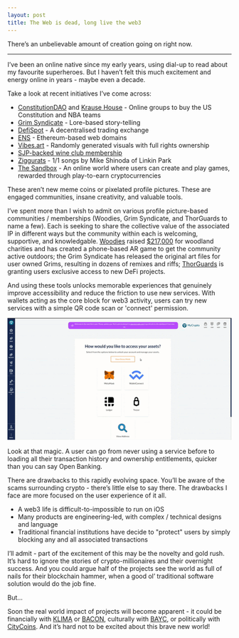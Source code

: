 ```yaml
---
layout: post
title: The Web is dead, long live the web3
---
```


There’s an unbelievable amount of creation going on right now.

---

I’ve been an online native since my early years, using dial-up to read about my favourite superheroes. But I haven’t felt this much excitement and energy online in years - maybe even a decade.

Take a look at recent initiatives I’ve come across:
- [ConstitutionDAO](https://www.constitutiondao.com) and [Krause House](https://krausehouse.club) - Online groups to buy the US Constitution and NBA teams
- [Grim Syndicate](https://grimsyndicate.com/) - Lore-based story-telling
- [DefiSpot](https://www.defispot.finance) - A decentralised trading exchange
- [ENS](http://ens.domains) - Ethereum-based web domains
- [Vibes.art](https://vibes.art) - Randomly generated visuals with full rights ownership
- [SJP-backed wine club membership](https://invivowines.com/step-by-step-guide-on-how-to-purchase-an-nft-2/)
- [Ziggurats](https://ziggurats.xyz/#/) - 1/1 songs by Mike Shinoda of Linkin Park
- [The Sandbox](https://www.sandbox.game/en/) - An online world where users can create and play games, rewarded through play-to-earn cryptocurrencies

These aren’t new meme coins or pixelated profile pictures. These are engaged communities, insane creativity, and valuable tools.

I’ve spent more than I wish to admit on various profile picture-based communities / memberships (Woodies, Grim Syndicate, and ThorGuards to name a few). Each is seeking to share the collective value of the associated IP in different ways but the community within each is welcoming, supportive, and knowledgable. [Woodies](https://www.woodiesnft.com) raised [$217,000](https://trees.org/post/woodiesnft/) for woodland charities and has created a phone-based AR game to get the community active outdoors; the Grim Syndicate has released the original art files for user owned Grims, resulting in dozens of remixes and riffs; [ThorGuards](https://www.thorguards.com) is granting users exclusive access to new DeFi projects.

And using these tools unlocks memorable experiences that genuinely improve accessibility and reduce the friction to use new services. With wallets acting as the core block for web3 activity, users can try new services with a simple QR code scan or 'connect' permission.

![MetaMask Login flow](/images/mm-login.gif)

Look at that magic. A user can go from never using a service before to loading all their transaction history and ownership entitlements, quicker than you can say Open Banking.

There are drawbacks to this rapidly evolving space. You’ll be aware of the scams surrounding crypto - there’s little else to say there. The drawbacks I face are more focused on the user experience of it all. 
- A web3 life is difficult-to-impossible to run on iOS
- Many products are engineering-led, with complex / technical designs and language
- Traditional financial institutions have decide to "protect" users by simply blocking any and all associated transactions

I’ll admit - part of the excitement of this may be the novelty and gold rush. It’s hard to ignore the stories of crypto-millionaires and their overnight success. And you could argue half of the projects see the world as full of nails for their blockchain hammer, when a good ol’ traditional software solution would do the job fine. 

But…

Soon the real world impact of projects will become apparent - it could be financially with [KLIMA](https://dapp.klimadao.finance/#/stake) or [BACON](https://www.baconcoin.com), culturally with [BAYC](https://boardroom.tv/bored-ape-nft-celebrity-owners/)[](https://boardroom.tv/bored-ape-nft-celebrity-owners/), or politically with [CityCoins](https://www.citycoins.co/nyccoin). And it’s hard not to be excited about this brave new world!
